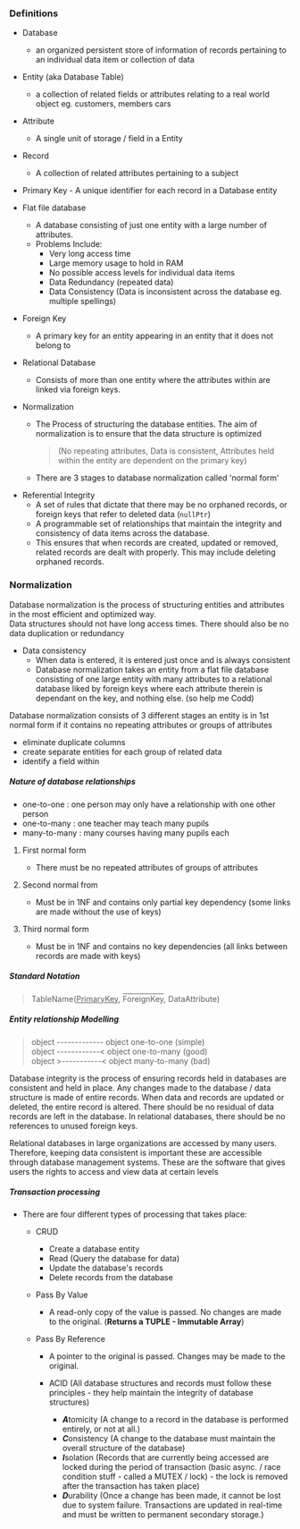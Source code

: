 ### Definitions

* Database 
    - an organized persistent store of information of records pertaining to an individual data item or collection of data

* Entity (aka Database Table)
     - a collection of related fields or attributes relating to a real world object eg. customers, members cars

* Attribute 
    - A single unit of storage / field in a Entity

* Record 
    - A collection of related attributes pertaining to a subject

* Primary Key
	    - A unique identifier for each record in a Database entity

* Flat file database 
    - A database consisting of just one entity with a large number of attributes.
	- Problems Include:
		- Very long access time
		- Large memory usage to hold in RAM
		- No possible access levels for individual data items
		- Data Redundancy (repeated data)
		- Data Consistency (Data is inconsistent across the database eg. multiple spellings)

* Foreign Key
    - A primary key for an entity appearing in an entity that it does not belong to

* Relational Database
    - Consists of more than one entity where the attributes within are linked via foreign keys. 

* Normalization 
    - The Process of structuring the database entities. The aim of normalization is to ensure that the data structure is optimized 
	    > (No repeating attributes, Data is consistent, Attributes held within the entity are dependent on the primary key)
	- There are 3 stages to database normalization called 'normal form'

- Referential Integrity
	- A set of rules that dictate that there may be no orphaned records, or foreign keys that refer to deleted data (`nullPtr`)
	- A programmable set of relationships that maintain the integrity and consistency of data items across the database.
	- This ensures that when records are created, updated or removed, related records are dealt with properly. This may include deleting orphaned records.

### Normalization

Database normalization is the process of structuring entities and attributes in the most efficient and optimized way.  
Data structures should not have long access times. There should also be no data duplication or redundancy

* Data consistency
    - When data is entered, it is entered just once and is always consistent
    - Database normalization takes an entity from a flat file database consisting of one large entity with many attributes to a relational database liked by foreign keys where each  attribute therein is dependant on the key, and nothing else. (so help me Codd)

Database normalization consists of 3 different stages
an entity is in 1st normal form if it contains no repeating attributes or groups of attributes

- eliminate duplicate columns
- create separate entities for each group of related data
- identify a field within

##### Nature of database relationships
- one-to-one : one person may only have a relationship with one other person
- one-to-many : one teacher may teach many pupils
- many-to-many : many courses having many pupils each

1. First normal form
    - There must be no repeated attributes of groups of attributes

2. Second normal from
    - Must be in 1NF and contains only partial key dependency (some links are made without the use of keys)

3. Third normal form
    - Must be in 1NF and contains no key dependencies (all links between records are made with keys)

##### Standard Notation
>TableName(<u>PrimaryKey</u>, <span style = "text-decoration:overline">ForeignKey</span>, DataAttribute)  

##### Entity relationship Modelling 
>object ------------- object		one-to-one		(simple)  
   object ------------< object		one-to-many		(good)  
   object >-----------< object     many-to-many	(bad)

Database integrity is the process of ensuring records held in databases are consistent and held in place.
Any changes made to the database / data structure is made of entire records.
When data and records are updated or deleted, the entire record is altered. 
There should be no residual of data records are left in the database. In relational databases, there should be no references to unused foreign keys.

Relational databases in large organizations are accessed by many users. Therefore, keeping data consistent is important these are accessible through database management systems. These are the software that gives users the rights to access and view data at certain levels

##### Transaction processing
- There are four different types of processing that takes place:
	- CRUD 
		- Create a database entity
		- Read (Query the database for data)
		- Update the database's records
		- Delete records from the database

	- Pass By Value
        - A read-only copy of the value is passed. No changes are made to the original. (**Returns a TUPLE - Immutable Array**)
		
	- Pass By Reference
		- A pointer to the original is passed. Changes may be made to the original.

		- ACID (All database structures and records must follow these principles - they help maintain the integrity of database structures)
			- ***A***tomicity (A change to a record in the database is performed entirely, or not at all.)
			- ***C***onsistency (A change to the database must maintain the overall structure of the database)
			- ***I***solation (Records that are currently being accessed are locked during the period of transaction (basic async. / race condition stuff - called a MUTEX / lock) - the lock is removed after the transaction has taken place)
			- ***D***urability (Once a change has been made, it cannot be lost due to system failure. Transactions are updated in real-time and must be written to permanent secondary storage.)
			  